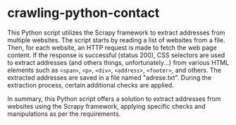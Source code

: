 # crawling-python-contact
This Python script utilizes the Scrapy framework to extract addresses from multiple websites.
  The script starts by reading a list of websites from a file. Then, for each website, an HTTP request is made to fetch the web page content.
  If the response is successful (status 200), CSS selectors are used to extract addresses (and others things, unfortunately...) from various HTML elements such as `<span>`, `<p>`, `<div>`, `<address>`, `<footer>`, and others.
  The extracted addresses are saved in a file named "adrese.txt". During the extraction process, certain additional checks are applied.
  
In summary, this Python script offers a solution to extract addresses from websites using the Scrapy framework, applying specific checks and manipulations as per the requirements.
